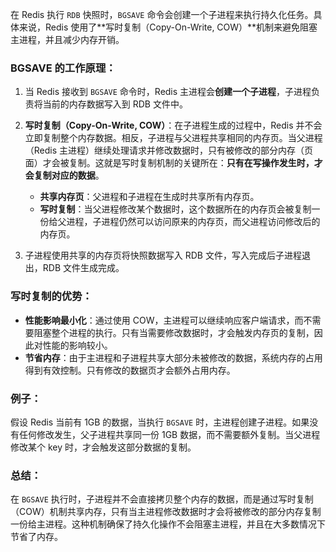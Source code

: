 在 Redis 执行 `RDB` 快照时，`BGSAVE` 命令会创建一个子进程来执行持久化任务。具体来说，Redis 使用了**写时复制（Copy-On-Write, COW）**机制来避免阻塞主进程，并且减少内存开销。

### BGSAVE 的工作原理：
1. 当 Redis 接收到 `BGSAVE` 命令时，Redis 主进程会**创建一个子进程**，子进程负责将当前的内存数据写入到 RDB 文件中。
2. **写时复制（Copy-On-Write, COW）**：在子进程生成的过程中，Redis 并不会立即复制整个内存数据。相反，子进程与父进程共享相同的内存页。当父进程（Redis 主进程）继续处理请求并修改数据时，只有被修改的部分内存（页面）才会被复制。这就是写时复制机制的关键所在：**只有在写操作发生时，才会复制对应的数据**。
   
   - **共享内存页**：父进程和子进程在生成时共享所有内存页。
   - **写时复制**：当父进程修改某个数据时，这个数据所在的内存页会被复制一份给父进程，子进程仍然可以访问原来的内存页，而父进程访问修改后的内存页。
   
3. 子进程使用共享的内存页将快照数据写入 RDB 文件，写入完成后子进程退出，RDB 文件生成完成。

### 写时复制的优势：
- **性能影响最小化**：通过使用 COW，主进程可以继续响应客户端请求，而不需要阻塞整个进程的执行。只有当需要修改数据时，才会触发内存页的复制，因此对性能的影响较小。
- **节省内存**：由于主进程和子进程共享大部分未被修改的数据，系统内存的占用得到有效控制。只有修改的数据页才会额外占用内存。

### 例子：
假设 Redis 当前有 1GB 的数据，当执行 `BGSAVE` 时，主进程创建子进程。如果没有任何修改发生，父子进程共享同一份 1GB 数据，而不需要额外复制。当父进程修改某个 key 时，才会触发这部分数据的复制。

### 总结：
在 `BGSAVE` 执行时，子进程并不会直接拷贝整个内存的数据，而是通过写时复制（COW）机制共享内存，只有当主进程修改数据时才会将被修改的部分内存复制一份给主进程。这种机制确保了持久化操作不会阻塞主进程，并且在大多数情况下节省了内存。